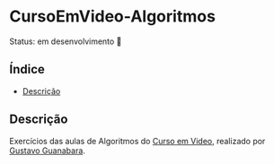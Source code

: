 # CursoEmVideo-Algoritmos

Status: em desenvolvimento 🔧

<h2>Índice</h2>

+ [Descrição](#descrição)

<h2>Descrição</h2>

Exercícios das aulas de Algoritmos do [Curso em  Video](https://www.cursoemvideo.com/), realizado por [Gustavo Guanabara](https://www.youtube.com/@CursoemVideo).
